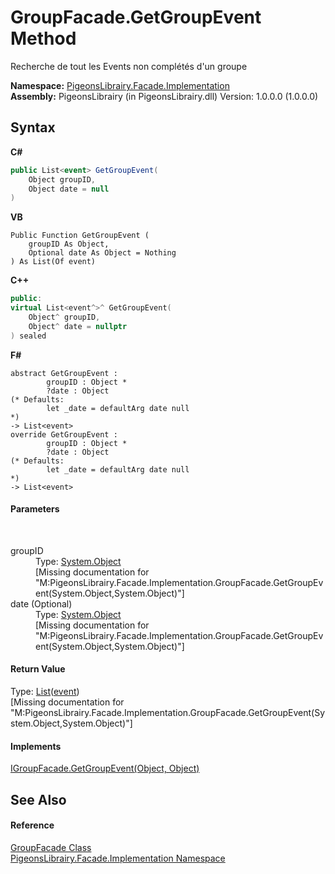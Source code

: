 # GroupFacade.GetGroupEvent Method 
 

Recherche de tout les Events non complétés d'un groupe

**Namespace:**&nbsp;<a href="312ab9cb-8ee9-a582-242b-c0bfc1241eea">PigeonsLibrairy.Facade.Implementation</a><br />**Assembly:**&nbsp;PigeonsLibrairy (in PigeonsLibrairy.dll) Version: 1.0.0.0 (1.0.0.0)

## Syntax

**C#**<br />
``` C#
public List<event> GetGroupEvent(
	Object groupID,
	Object date = null
)
```

**VB**<br />
``` VB
Public Function GetGroupEvent ( 
	groupID As Object,
	Optional date As Object = Nothing
) As List(Of event)
```

**C++**<br />
``` C++
public:
virtual List<event^>^ GetGroupEvent(
	Object^ groupID, 
	Object^ date = nullptr
) sealed
```

**F#**<br />
``` F#
abstract GetGroupEvent : 
        groupID : Object * 
        ?date : Object 
(* Defaults:
        let _date = defaultArg date null
*)
-> List<event> 
override GetGroupEvent : 
        groupID : Object * 
        ?date : Object 
(* Defaults:
        let _date = defaultArg date null
*)
-> List<event> 
```


#### Parameters
&nbsp;<dl><dt>groupID</dt><dd>Type: <a href="http://msdn2.microsoft.com/en-us/library/e5kfa45b" target="_blank">System.Object</a><br />\[Missing <param name="groupID"/> documentation for "M:PigeonsLibrairy.Facade.Implementation.GroupFacade.GetGroupEvent(System.Object,System.Object)"\]</dd><dt>date (Optional)</dt><dd>Type: <a href="http://msdn2.microsoft.com/en-us/library/e5kfa45b" target="_blank">System.Object</a><br />\[Missing <param name="date"/> documentation for "M:PigeonsLibrairy.Facade.Implementation.GroupFacade.GetGroupEvent(System.Object,System.Object)"\]</dd></dl>

#### Return Value
Type: <a href="http://msdn2.microsoft.com/en-us/library/6sh2ey19" target="_blank">List</a>(<a href="62ad5042-cbd2-c4c9-25f7-10ea54ad8366">event</a>)<br />\[Missing <returns> documentation for "M:PigeonsLibrairy.Facade.Implementation.GroupFacade.GetGroupEvent(System.Object,System.Object)"\]

#### Implements
<a href="20702775-98b5-084f-66d0-8b53aff440fe">IGroupFacade.GetGroupEvent(Object, Object)</a><br />

## See Also


#### Reference
<a href="7b4a76f8-da3e-3f34-b55e-530c0fadf88c">GroupFacade Class</a><br /><a href="312ab9cb-8ee9-a582-242b-c0bfc1241eea">PigeonsLibrairy.Facade.Implementation Namespace</a><br />